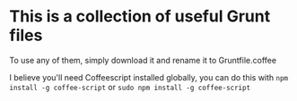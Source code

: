 This is a collection of useful Grunt files
==========================================
To use any of them, simply download it and rename
it to Gruntfile.coffee

I believe you'll need Coffeescript installed globally,
you can do this with `npm install -g coffee-script` or
`sudo npm install -g coffee-script`

